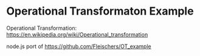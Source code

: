 # Operational Transformaton Example

Operational Transformation: https://en.wikipedia.org/wiki/Operational_transformation

node.js port of https://github.com/Fleischers/OT_example
